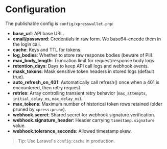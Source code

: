 # Configuration

The publishable config is `config/xpresswallet.php`:

- **base_url**: API base URL.
- **email/password**: Credentials in raw form. We base64-encode them in the login call.
- **cache**: Keys and TTL for tokens.
- **log_bodies**: Whether to store raw response bodies (beware of PII).
- **max_body_length**: Truncation limit for request/response body logs.
- **retention_days**: Days to keep API call logs and webhook events.
 - **mask_tokens**: Mask sensitive token headers in stored logs (default true).
 - **auto_refresh_on_401**: Automatically call refresh() once when a 401 is encountered, then retry request.
 - **retries**: Array controlling transient retry behavior (`max_attempts`, `initial_delay_ms`, `max_delay_ms`).
 - **max_tokens**: Maximum number of historical token rows retained (older pruned by `xpress:prune`).
 - **webhook.secret**: Shared secret for webhook signature verification.
 - **webhook.signature_header**: Header carrying `timestamp.signature` value.
 - **webhook.tolerance_seconds**: Allowed timestamp skew.

> Tip: Use Laravel's `config:cache` in production.